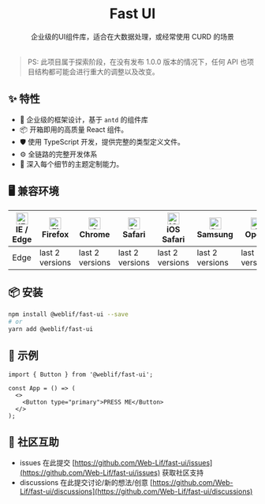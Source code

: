 <h1 align="center">Fast UI</h1>

<div align="center">
    企业级的UI组件库，适合在大数据处理，或经常使用 CURD 的场景
</div>

<br />

> PS: 此项目属于探索阶段，在没有发布 1.0.0 版本的情况下，任何 API 也项目结构都可能会进行重大的调整以及改变。

## ✨ 特性

- 🌈 企业级的框架设计，基于 `antd` 的组件库
- 📦 开箱即用的高质量 React 组件。
- 🛡 使用 TypeScript 开发，提供完整的类型定义文件。
- ⚙️ 全链路的完整开发体系
- 🎨 深入每个细节的主题定制能力。

## 🖥 兼容环境

| [<img src="https://raw.githubusercontent.com/alrra/browser-logos/master/src/edge/edge_48x48.png" alt="IE / Edge" width="24px" height="24px" />](http://godban.github.io/browsers-support-badges/)<br/>IE / Edge | [<img src="https://raw.githubusercontent.com/alrra/browser-logos/master/src/firefox/firefox_48x48.png" alt="Firefox" width="24px" height="24px" />](http://godban.github.io/browsers-support-badges/)<br/>Firefox | [<img src="https://raw.githubusercontent.com/alrra/browser-logos/master/src/chrome/chrome_48x48.png" alt="Chrome" width="24px" height="24px" />](http://godban.github.io/browsers-support-badges/)<br/>Chrome | [<img src="https://raw.githubusercontent.com/alrra/browser-logos/master/src/safari/safari_48x48.png" alt="Safari" width="24px" height="24px" />](http://godban.github.io/browsers-support-badges/)<br/>Safari | [<img src="https://raw.githubusercontent.com/alrra/browser-logos/master/src/safari-ios/safari-ios_48x48.png" alt="iOS Safari" width="24px" height="24px" />](http://godban.github.io/browsers-support-badges/)<br/>iOS Safari | [<img src="https://raw.githubusercontent.com/alrra/browser-logos/master/src/samsung-internet/samsung-internet_48x48.png" alt="Samsung" width="24px" height="24px" />](http://godban.github.io/browsers-support-badges/)<br/>Samsung | [<img src="https://raw.githubusercontent.com/alrra/browser-logos/master/src/opera/opera_48x48.png" alt="Opera" width="24px" height="24px" />](http://godban.github.io/browsers-support-badges/)<br/>Opera |
| --------- | --------- | --------- | --------- | --------- | --------- | --------- |
| Edge| last 2 versions| last 2 versions| last 2 versions| last 2 versions| last 2 versions| last 2 versions

## 📦 安装

```bash
npm install @weblif/fast-ui --save
# or 
yarn add @weblif/fast-ui
```

## 🔨 示例

```tsx
import { Button } from '@weblif/fast-ui';

const App = () => (
  <>
    <Button type="primary">PRESS ME</Button>
  </>
);
```

## 👥 社区互助

- issues 在此提交 [https://github.com/Web-Lif/fast-ui/issues](https://github.com/Web-Lif/fast-ui/issues) 获取社区支持
- discussions 在此提交讨论/新的想法/创意 [https://github.com/Web-Lif/fast-ui/discussions](https://github.com/Web-Lif/fast-ui/discussions)